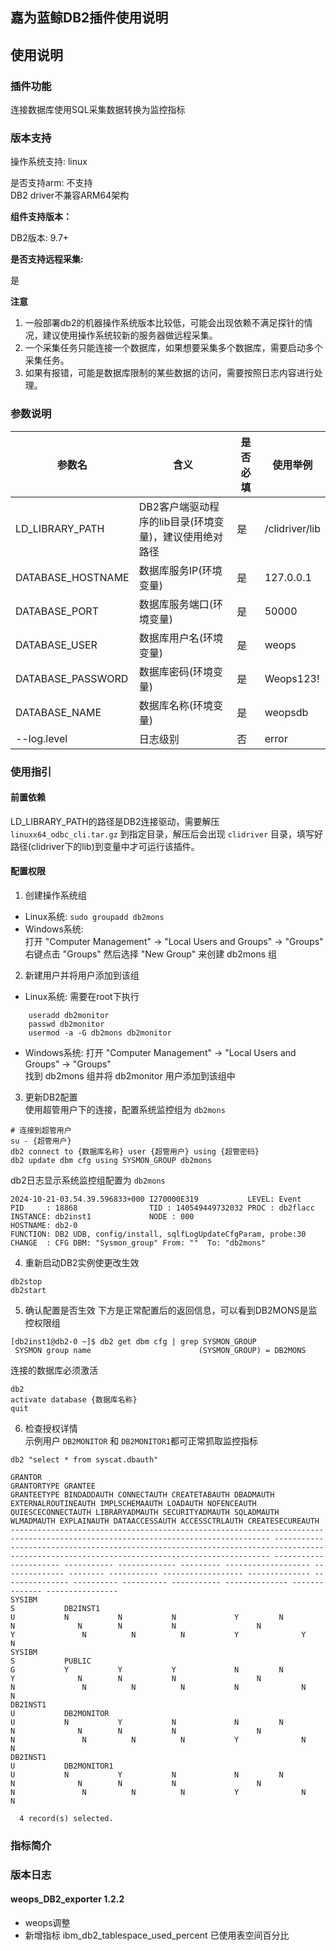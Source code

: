 ## 嘉为蓝鲸DB2插件使用说明

## 使用说明

### 插件功能
连接数据库使用SQL采集数据转换为监控指标

### 版本支持

操作系统支持: linux
 
是否支持arm: 不支持  
DB2 driver不兼容ARM64架构  

**组件支持版本：**

DB2版本: 9.7+

**是否支持远程采集:**

是

**注意**  
1. 一般部署db2的机器操作系统版本比较低，可能会出现依赖不满足探针的情况，建议使用操作系统较新的服务器做远程采集。
2. 一个采集任务只能连接一个数据库，如果想要采集多个数据库，需要启动多个采集任务。
3. 如果有报错，可能是数据库限制的某些数据的访问，需要按照日志内容进行处理。

### 参数说明


| **参数名**           | **含义**                          | **是否必填** | **使用举例**       |
|-------------------|---------------------------------|----------|----------------|
| LD_LIBRARY_PATH   | DB2客户端驱动程序的lib目录(环境变量)，建议使用绝对路径 | 是        | /clidriver/lib |
| DATABASE_HOSTNAME | 数据库服务IP(环境变量)                   | 是        | 127.0.0.1      |
| DATABASE_PORT     | 数据库服务端口(环境变量)                   | 是        | 50000          |
| DATABASE_USER     | 数据库用户名(环境变量)                    | 是        | weops          |
| DATABASE_PASSWORD | 数据库密码(环境变量)                     | 是        | Weops123!      |
| DATABASE_NAME     | 数据库名称(环境变量)                     | 是        | weopsdb        |
| --log.level       | 日志级别                            | 否        | error          |


### 使用指引
#### 前置依赖  
LD_LIBRARY_PATH的路径是DB2连接驱动，需要解压 `linuxx64_odbc_cli.tar.gz` 到指定目录，解压后会出现 `clidriver` 目录，填写好路径(clidriver下的lib)到变量中才可运行该插件。    

#### 配置权限  
1. 创建操作系统组  
- Linux系统: `sudo groupadd db2mons`  
- Windows系统:  
    打开 "Computer Management" -> "Local Users and Groups" -> "Groups"  
    右键点击 "Groups" 然后选择 "New Group" 来创建 db2mons 组  

2. 新建用户并将用户添加到该组 
- Linux系统: 
需要在root下执行  
```shell
    useradd db2monitor
    passwd db2monitor  
    usermod -a -G db2mons db2monitor 
``` 

- Windows系统:
    打开 "Computer Management" -> "Local Users and Groups" -> "Groups"  
    找到 db2mons 组并将 db2monitor 用户添加到该组中  


3. 更新DB2配置   
使用超管用户下的连接，配置系统监控组为 `db2mons`  
```shell
# 连接到超管用户
su - {超管用户}
db2 connect to {数据库名称} user {超管用户} using {超管密码}
db2 update dbm cfg using SYSMON_GROUP db2mons
```


db2日志显示系统监控组配置为 `db2mons`  
```
2024-10-21-03.54.39.596833+000 I270000E319           LEVEL: Event
PID     : 18868                TID : 140549449732032 PROC : db2flacc
INSTANCE: db2inst1             NODE : 000
HOSTNAME: db2-0
FUNCTION: DB2 UDB, config/install, sqlfLogUpdateCfgParam, probe:30
CHANGE  : CFG DBM: "Sysmon_group" From: ""  To: "db2mons" 
```

4. 重新启动DB2实例使更改生效
```shell
db2stop
db2start
```

5. 确认配置是否生效
下方是正常配置后的返回信息，可以看到DB2MONS是监控权限组
```shell
[db2inst1@db2-0 ~]$ db2 get dbm cfg | grep SYSMON_GROUP
 SYSMON group name                        (SYSMON_GROUP) = DB2MONS 
```


连接的数据库必须激活
```shell
db2
activate database {数据库名称}
quit
```

6. 检查授权详情  
示例用户 `DB2MONITOR` 和 `DB2MONITOR1`都可正常抓取监控指标  
```shell
db2 "select * from syscat.dbauth"

GRANTOR                                                                                                                          GRANTORTYPE GRANTEE                                                                                                                          GRANTEETYPE BINDADDAUTH CONNECTAUTH CREATETABAUTH DBADMAUTH EXTERNALROUTINEAUTH IMPLSCHEMAAUTH LOADAUTH NOFENCEAUTH QUIESCECONNECTAUTH LIBRARYADMAUTH SECURITYADMAUTH SQLADMAUTH WLMADMAUTH EXPLAINAUTH DATAACCESSAUTH ACCESSCTRLAUTH CREATESECUREAUTH
-------------------------------------------------------------------------------------------------------------------------------- ----------- -------------------------------------------------------------------------------------------------------------------------------- ----------- ----------- ----------- ------------- --------- ------------------- -------------- -------- ----------- ------------------ -------------- --------------- ---------- ---------- ----------- -------------- -------------- ----------------
SYSIBM                                                                                                                           S           DB2INST1                                                                                                                         U           N           N           N             Y         N                   N              N        N           N                  N              Y               N          N          N           Y              Y              N               
SYSIBM                                                                                                                           S           PUBLIC                                                                                                                           G           Y           Y           Y             N         N                   Y              N        N           N                  N              N               N          N          N           N              N              N               
DB2INST1                                                                                                                         U           DB2MONITOR                                                                                                                       U           N           Y           N             N         N                   N              N        N           N                  N              N               N          N          N           Y              N              N               
DB2INST1                                                                                                                         U           DB2MONITOR1                                                                                                                      U           N           Y           N             N         N                   N              N        N           N                  N              N               N          N          N           Y              N              N               

  4 record(s) selected.
```

### 指标简介


### 版本日志

#### weops_DB2_exporter 1.2.2

- weops调整
- 新增指标 ibm_db2_tablespace_used_percent 已使用表空间百分比
